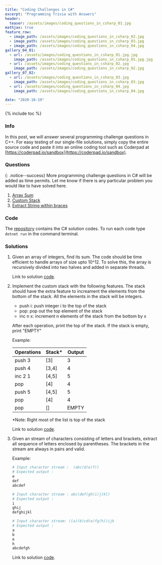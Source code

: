 ```yaml
---
title: "Coding Challenges in C#"
excerpt: "Programming Trivia with Answers"
header:
  teaser: /assets/images/coding_questions_in_csharp_01.jpg
mathjax: true
feature_row:
  - image_path: /assets/images/coding_questions_in_csharp_02.jpg
  - image_path: /assets/images/coding_questions_in_csharp_03.jpg
  - image_path: /assets/images/coding_questions_in_csharp_04.jpg
gallery_04_01:
  - url: /assets/images/coding_questions_in_csharp_01.jpg.jpg
    image_path: /assets/images/coding_questions_in_csharp_01.jpg.jpg
  - url: /assets/images/coding_questions_in_csharp_02.jpg
    image_path: /assets/images/coding_questions_in_csharp_02.jpg
gallery_07_02:
  - url: /assets/images/coding_questions_in_csharp_03.jpg
    image_path: /assets/images/coding_questions_in_csharp_03.jpg
  - url: /assets/images/coding_questions_in_csharp_04.jpg
    image_path: /assets/images/coding_questions_in_csharp_04.jpg

date: "2020-10-19"
---
```


<!-- {% include feature_row %} -->

{% include toc %}

### Info
In this post, we will answer several programming challenge questions in C++. For easy testing of our single-file solutions, simply copy the entire source code and paste it into an online coding tool such as Coderpad at [https://coderpad.io/sandbox](https://coderpad.io/sandbox).

### Questions
{: .notice--success}
More programming challenge questions in C# will be added as time permits. Let me know if there is any particular problem you would like to have solved here.

1. [Array Sum](#ArraySum)
1. [Custom Stack](#CustomStack)
1. [Extract String within braces](#ExtractString)

<!-- 1. [Match brackets in a string](#balancedBrackets)
1. [Sum of bits in 32-bit binary representation](#sumOfBits)
1. [Linked list - insert, delete, reverse](#linkedList)
1. [Longest continuous sequence](#longestContinuousSequence)
1. [Longest sequence](#longestSequence)
1. [Longest valid parentheses](#longestValidBrackets)
1. [Kth largest](#kthLargest)
1. [Mutatable priority queue](#mutatablePriorityQueue) -->

### Code
The [repository](https://github.com/Valliammai-Subramanian/coding-questions-in-csharp) contains the C# solution codes. To run each code type `dotnet run` in the command terminal.

### Solutions
1. <a name="ArraySum"></a> Given an array of integers, find its sum. The code should be time efficient to handle arrays of size upto 10^12. To solve this, the array is recursively divided into two halves and added in separate threads.

    Link to solution [code](https://github.com/Valliammai-Subramanian/coding-questions-in-csharp/tree/main/ArraySum).

1. <a name="CustomStack"></a> Implement the custom stack with the following features. The stack should have the extra feature to increament the elements from the bottom of the stack. All the elements in the stack will be integers.

    + push i: push integer i to the top of the stack
    + pop: pop out the top element of the stack
    + inc n x: increment n elements of the stack from the bottom by x

    After each operation, print the top of the stack. If the stack is empty, print "EMPTY"

    Example:

      |Operations | Stack* | Output | 
      |-----------|--------|--------|
      |push 3     | [3]    |       3|
      |push 4     | [3,4]  |       4|
      |inc 2 1    | [4,5]  |       5|
      |pop        | [4]    |       4|
      |push 5     | [4,5]  |       5|
      |pop        | [4]    |       4|
      |pop        | []     |   EMPTY|
      
    *Note: Right most of the list is top of the stack

    Link to solution [code](https://github.com/Valliammai-Subramanian/coding-questions-in-csharp/tree/main/CustomStack).

1. <a name="ExtractString"></a> Given an stream of characters consisting of letters and brackets, extract all sequence of letters enclosed by parentheses. The brackets in the stream are always in pairs and valid.

    Example: 
    ```bash
    # Input character stream :  (abc(d(e)f)) 
    # Expected output : 
    e
    def
    abcdef

    # Input character stream : abc(def(gh(i)j)kl)
    # Expected output :
    i
    ghij
    defghijkl

    # Input character stream: ((a)(b)cd(e)fg(h))ijk
    # Expected output :
    a
    b
    e
    h
    abcdefgh   
    ``` 
    Link to solution [code](https://github.com/Valliammai-Subramanian/coding-questions-in-csharp/tree/main/ExtractString).

<!-- 1. <a name="balancedBrackets"></a> Given a string containing just the characters '(', ')', '[', ']', '{', '}', determine if the input string is valid. An input string is valid if :
    + Open brackets must be closed by the same type of brackets.
    + Open brackets must be closed in the correct order.
  
    Note that an empty string is also considered valid. String below are considered valid strings.
    ```text
    ""
    "()"
    "()[]{}"
    "{[]}"
    ```
    Strings below are considered as invalid strings.
    ```text
    "["
    "}{"
    "{()"
    "(]"
    "([)]"
    ```

    Link to solution [code](https://github.com/Adaickalavan/coding-questions-in-cpp/blob/master/app/balancedBrackets.cpp).

1. <a name="sumOfBits"></a> Count the number of 1's in a binary representation of a 32bit integer. A look-up table or hash map which stores integers and their corresponding bit count is used to solve this problem. Several test cases are shown below.
    ```text
    Input: 1 // binary = 0000 0001
    Input: 5 // binary = 0000 0101
    Input: 15 // binary = 0000 1111
    Input: 19 // binary = 0001 0011
    Input: 22 // binary = 0001 0110
    ```
    Expected output:
    ```text
    Output: 1
    Output: 2
    Output: 4
    Output: 3
    Output: 3
    ```

    Link to solution [code](https://github.com/Adaickalavan/coding-questions-in-cpp/blob/master/app/sumOfBits.cpp).

1. <a name="linkedList"></a> Create a singly linked list with the following operations: insert at the tail, given a pointer delete the node (except the last node), and reverse.

    Link to solution [code](https://github.com/Adaickalavan/coding-questions-in-cpp/blob/master/app/linkedList.cpp).

1. <a name="longestContinuousSequence"></a> Given two strings, find the longest continuous sequence of characters common to the two strings. The problem is solved using dynamic programming pradigm. A testcase is as follows.
    ```cpp
    string str1 = "abcdefghijklmnopqrst";
    string str2 = "abcd3ekl3abfgs";
    ```
    Expected output:
    ```text
    Max elements: 4
    Max sequence: abcd
    ``` 
    
    Link to solution [code](https://github.com/Adaickalavan/coding-questions-in-cpp/blob/master/app/longestContinuousSequence.cpp). 

1. <a name="longestSequence"></a> Given two strings, find the longest continuous or non-continous sequence with same ordering of characters common to the two strings. The problem is solved using dynamic programming pradigm. A testcase is as follows.
    ```cpp
    string str1 = "abcdefghijklmnopqrst";
    string str2 = "abcd3ekl3abfgs";
    ```
    Expected output:
    ```text
    Max elements: 8
    ``` 
    
    Link to solution [code](https://github.com/Adaickalavan/coding-questions-in-cpp/blob/master/app/longestSequence.cpp). 

1. <a name="longestValidBrackets"></a> Given a string containing just characters '(' and ')', return the start and end indexes of the longest valid parentheses substring. Several test cases are shown below.
    ```text
    Input: "" // answer: startIndex = 0, endIndex = 0
    Input: "(()" // answer: startIndex = 1, endIndex = 2
    Input: ")()())" // answer: startIndex = 1, endIndex = 4
    Input: "())((())" // answer: startIndex = 4, endIndex = 7
    Input: "())(()" // answer: startIndex = 0, endIndex = 1
    ```
    Expected output:
    ```text
    Longest valid parentheses of  is   , from  0 to  0
    Longest valid parentheses of (() is () , from  1 to  2
    Longest valid parentheses of )()()) is ()() , from  1 to  4
    Longest valid parentheses of ())((()) is (()) , from  4 to  7
    Longest valid parentheses of ())(() is () , from  0 to  1
    ```
    Link to solution [code](https://github.com/Adaickalavan/coding-questions-in-cpp/blob/master/app/longestValidBrackets.cpp).

1. <a name="kthLargest"></a> Return the kth largest element, from an infinite stream of integers, at any point in time. The problem is solved using a priority queue. The priority queue is implemented by a minimum heap of size k. Read the top value of the heap to get the kth largest value at any point in time. Example input:
    ```cpp
    vector<int> stream = {10, 20, 11, 70, 50, 40, 100, 5, ...};
    int k = 3;
    ```
    Expected STDOUT output:
    ```bash
    $ -, -, 10, 11, 20, 40, 50, 50, ...
    ```
    Link to solution [code](https://github.com/Adaickalavan/coding-questions-in-cpp/blob/master/app/kthLargest.cpp).

1. <a name="mutatablePriorityQueue"></a> Build a priority queue whose elements' priority can be updated dynamically. This problem is solved using the following two data structures:
    + `unordered_map<>` functions as a `set` to hold all unique elements in the queue
    + `multimap<>` functions to hold all inserted elements sorted by priority

    Operation of the data structres is as follows:
    + New element, which is not present in `unordered_map<>`, is pushed into the `multimap<>` and `unordered_map<>`.
    + New element, which is present in `unordered_map<>`, is pushed into the `multimap<>` if it has a higher priority. Priority of the element in `unordered_map<>` is incremented to the higher value.
    + To `pop()` the highest priority element from the queue: Firstly, elements are sequentially removed from the top of the `multimap<>` until an element which is also present in `unordered_map<>` is reached. This helps remove duplicate entries present in `multimap<>`. Once reached, remove the element from both `multimap<>` and `unordered_map<>`. 

    Example testcase:
    ```cpp
    MutatablePriorityQueue mpq;
    mpq.push('a',3); // value: 'a', priority: 3
    cout << mpq.top() << "\n";
    mpq.push('b',4); // value: 'b', priority: 4
    mpq.push('c',3); // value: 'c', priority: 3
    cout << mpq.top() << "\n";
    mpq.push('a',5); // value: 'a', priority: 5
    cout << mpq.top() << "\n";
    mpq.pop();
    cout << mpq.top() << "\n";
    mpq.pop();
    cout << mpq.top() << "\n";
    ```
    Expected STDOUT output:
    ```bash
    a
    b
    a
    b
    c
    ```
    Link to solution [code](https://github.com/Adaickalavan/coding-questions-in-cpp/blob/master/app/mutatablePriorityQueue.cpp). -->